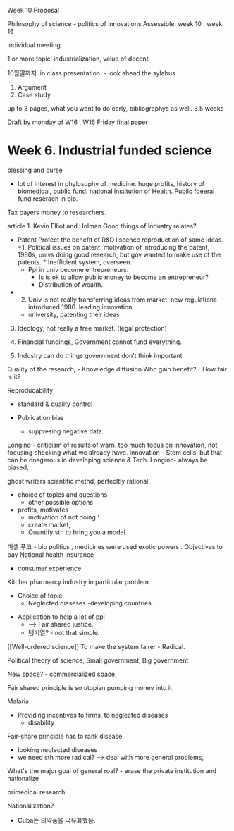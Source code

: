 Week 10 Proposal 

Philosophy of science - politics of innovations
Assessible. week 10 , week 16 

individual meeting. 

1 or more topicl industrialization,
value of decent, 

10월말까지. 
in class presentation. - look ahead the sylabus 
1. Argument
2. Case study

up to 3 pages, what you want to do early, bibliographys as well. 3.5 weeks


Draft by monday of W16 , W16 Friday final paper


# Week 6. Industrial funded science 
blessing and curse 


* lot of interest in phylosophy of medicine. 
huge profits, 
history of biomedical, public fund. national institution of Health. Pubilc fdeeral fund reserach in bio. 

Tax payers money to researchers. 

article 1. Kevin Elliot and Holman 
Good things of Industry relates?
* Patent 
	Protect the benefit of R&D 
	liscence 
	reproduction of same ideas. 
	*1.  Political issues on patent: motivation of introducing the patent, 1980s, univs doing good research, but gov wanted to make use of the patents. 
		* Inefficient system, overseen. 
	* Ppl in univ become entrepreneurs. 
		* Is is ok to allow public money to become an entrepreneur? 
		* Distribution of wealth. 
* 2. Univ is not really transferring ideas from market.  new regulations introduced 1980. leading innovation. 
	* university, patenting their ideas 
3. Ideology, not really a free market. (legal protection)

2. Financial fundings, Government cannot fund everything. 
3. Industry can do things government don't think important

Quality of the research, - Knowledge diffusion 
Who gain benefit? - How fair is it? 

Reproducability 
 - standard & quality control

- Publication bias 
	- suppresing negative data. 

Longino - criticism of results of warn. too much focus on innovation, not focusing checking what we already have. 
Innovation - Stem cells. 
but that can be dnagerous in developing science & Tech. 
	Longino- always be biased, 

ghost writers 
scientific methd, perfecltly rational, 
- choice of topics and questions 
	- other possible options
- profits, motivates 
	- motivation of not doing '
	- create market, 
	- Quantify sth to bring you a model. 

미셸 푸코 - bio politics , medicines were used exotic powers .
Objectives to pay 
National health insurance 
- consumer experience 


Kitcher 
pharmarcy industry in particular problem 
* Choice of topic
	* Neglected diaseses  -developing countries. 
- Application to help a lot of ppl 
	- --> Fair shared justice.
	- 뎅기열? - not that simple. 

[[Well-ordered science]] 
To make the system fairer - Radical. 

Political theory of science, Small government, Big government 

New space? - commercialized space, 

Fair shared principle is so utopian 
pumping money into it

Malaria 

* Providing incentives to firms, to neglected diseases 
	* disability 

Fair-share principle has to rank disease, 
- looking neglected diseases
- we need sth more radical? --> deal with more general problems, 

What's the major goal of general roal? - 
erase the private institution and nationalize 

primedical research 

Nationalization? 
- Cuba는 의약품을 국유화했음. 